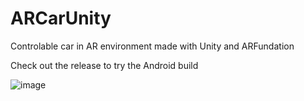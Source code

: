 # ARCarUnity
Controlable car in AR environment made with Unity and ARFundation

Check out the release to try the Android build

![image](https://user-images.githubusercontent.com/38785880/111498551-55ae2700-8742-11eb-8b2b-f12c42c873e8.png)
